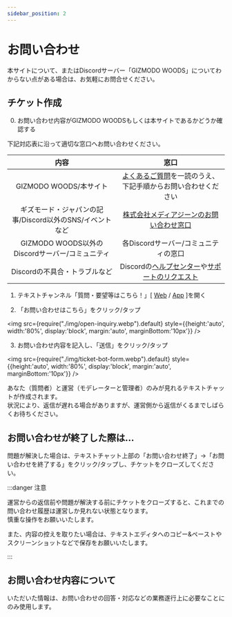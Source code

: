 ```yaml
---
sidebar_position: 2
---
```


# お問い合わせ

本サイトについて、またはDiscordサーバー「GIZMODO WOODS」についてわからない点がある場合は、お気軽にお問合せください。

## チケット作成

0. お問い合わせ内容がGIZMODO WOODSもしくは本サイトであるかどうか確認する

下記対応表に沿って適切な窓口へお問い合わせください。

|内容|窓口|
|:---:|:---:|
|GIZMODO WOODS/本サイト|[よくあるご質問](faq)を一読のうえ、下記手順からお問い合わせください|
|ギズモード・ジャパンの記事/Discord以外のSNS/イベントなど|[株式会社メディアジーンのお問い合わせ窓口](https://www.mediagene.co.jp/contact)|
|GIZMODO WOODS以外のDiscordサーバー/コミュニティ|各Discordサーバー/コミュニティの窓口|
|Discordの不具合・トラブルなど|Discordの[ヘルプセンター](https://support.discord.com/hc/ja)や[サポートのリクエスト](https://support.discord.com/hc/ja/requests/new)|

1. テキストチャンネル「質問・要望等はこちら！」[ [Web](https://discord.com/channels/753903663298117694/1114363410310774814) / [App](discord://discord.com/channels/753903663298117694/1114363410310774814) ]を開く

2. 「お問い合わせはこちら」をクリック/タップ

<img src={require("./img/open-inquiry.webp").default}
     style={{height:'auto', width:'80%', display:'block', margin:'auto', marginBottom:'10px'}} />

3. お問い合わせ内容を記入し、「送信」をクリック/タップ

<img src={require("./img/ticket-bot-form.webp").default}
     style={{height:'auto', width:'80%', display:'block', margin:'auto', marginBottom:'10px'}} />

あなた（質問者）と運営（モデレーターと管理者）のみが見れるテキストチャットが作成されます。   
状況により、返信が遅れる場合がありますが、運営側から返信がくるまでしばらくお待ちください。

## お問い合わせが終了した際は...

問題が解決した場合は、テキストチャット上部の「お問い合わせ終了」→「お問い合わせを終了する」をクリック/タップし、チケットをクローズしてください。

:::danger 注意

運営からの返信前や問題が解決する前にチケットをクローズすると、これまでの問い合わせ履歴は運営しか見れない状態となります。   
慎重な操作をお願いいたします。

また、内容の控えを取りたい場合は、テキストエディタへのコピー&ペーストやスクリーンショットなどで保存をお願いいたします。

:::

## お問い合わせ内容について

いただいた情報は、お問い合わせの回答・対応などの業務遂行上に必要なことにのみ使用します。
